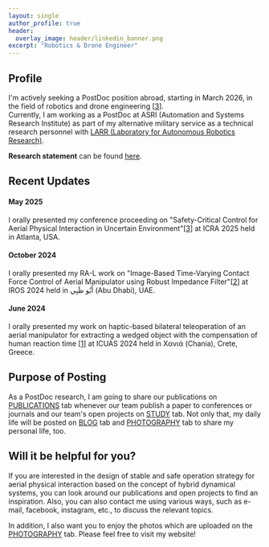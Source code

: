 ```yaml
---
layout: single
author_profile: true
header:
  overlay_image: header/linkedin_banner.png
excerpt: "Robotics & Drone Engineer"
---
```


## Profile
I'm actively seeking a PostDoc position abroad, starting in March 2026, in the field of robotics and drone engineering [<a href="https://jh-byun.github.io/pub/ICRA25/">3</a>]. <br>
Currently, I am working as a PostDoc at ASRI (Automation and Systems Research Institute) as part of my alternative military service as a technical research personnel with <a href="https://larr.snu.ac.kr/" target="_blank">LARR (Laboratory for Autonomous Robotics Research)</a>.

**Research statement** can be found <a href="https://jh-byun.github.io/download/research_statement/Research_Statement_250714.pdf">here</a>.

## Recent Updates

#### May 2025
I orally presented my conference proceeding on "Safety-Critical Control for Aerial Physical Interaction in Uncertain Environment"[<a href="https://jh-byun.github.io/pub/ICRA25/">3</a>] at ICRA 2025 held in Atlanta, USA. 

#### October 2024
I orally presented my RA-L work on "Image-Based Time-Varying Contact Force Control of Aerial Manipulator using Robust Impedance Filter"[<a href="https://jh-byun.github.io/pub/RAL24/">2</a>] at IROS 2024 held in أَبُو ظَبِي (Abu Dhabi), UAE. 

#### June 2024
I orally presented my work on haptic-based bilateral teleoperation of an aerial manipulator for extracting a wedged object with the compensation of human reaction time [<a href="https://jh-byun.github.io/pub/ICUAS24/">1</a>] at ICUAS 2024 held in Χανιά (Chania), Crete, Greece.

## Purpose of Posting
As a PostDoc research, I am going to share our publications on <a href="https://jh-byun.github.io/_pages/pub/index.html">PUBLICATIONS</a> tab whenever our team publish a paper to conferences or journals and our team's open projects on <a href="https://jh-byun.github.io/_pages/pub/index.html">STUDY</a> tab. Not only that, my daily life will be posted on <a href="https://jh-byun.github.io/_pages/blog/index.html">BLOG</a> tab and <a href="https://jh-byun.github.io/_pages/photography/index.html">PHOTOGRAPHY</a> tab to share my personal life, too.

## Will it be helpful for you?
If you are interested in the design of stable and safe operation strategy for aerial physical interaction based on the concept of hybrid dynamical systems, you can look around our publications and open projects to find an inspiration. Also, you can also contact me using various ways, such as e-mail, facebook, instagram, etc., to discuss the relevant topics.

In addition, I also want you to enjoy the photos which are uploaded on the <a href="https://jh-byun.github.io/_pages/photography/index.html">PHOTOGRAPHY</a> tab. Please feel free to visit my website!
